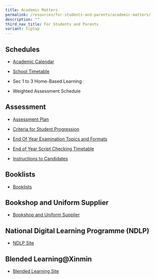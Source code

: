 ```yaml
---
title: Academic Matters
permalink: /resources/for-students-and-parents/academic-matters/
description: ""
third_nav_title: For Students and Parents
variant: tiptap
---
```

<h2>Schedules</h2>
<ul data-tight="true" class="tight">
<li>
<p><a href="https://calendar.google.com/calendar/u/0/embed?src=c_k7p87vuspth3eedj4n2mair55g@group.calendar.google.com&amp;ctz=Asia/Singapore" rel="noopener noreferrer nofollow" target="_blank">Academic Calendar</a>
</p>
</li>
<li>
<p><a href="/resources/students/timetables/school-timetable/" rel="noopener noreferrer nofollow" target="_blank">School Timetable</a>
</p>
</li>
<li>
<p>Sec 1 to 3 Home-Based Learning</p>
</li>
<li>
<p>Weighted Assessment Schedule</p>
</li>
</ul>
<h2>Assessment</h2>
<ul data-tight="true" class="tight">
<li>
<p><a href="/resources/students/assessment/assessment-plan/" rel="noopener noreferrer nofollow" target="_blank">Assessment Plan</a>
</p>
</li>
<li>
<p><a href="/resources/students/assessment/criteria-for-promotion/" rel="noopener noreferrer nofollow" target="_blank">Criteria for Student Progression</a>
</p>
</li>
<li>
<p><a href="/resources/students/assessment/end-of-year-examination-topics-and-formats/" rel="noopener noreferrer nofollow" target="_blank">End Of Year Examination Topics and Formats</a>
</p>
</li>
<li>
<p><a href="/files/Script Checking/Script_Checking_2024_Classes_Final_2.pdf" rel="noopener nofollow" target="_blank">End of Year Script Checking Timetable</a>
</p>
</li>
<li>
<p><a href="/resources/students/assessment/instructions-to-candidates/" rel="noopener noreferrer nofollow" target="_blank">Instructions to Candidates</a>
</p>
</li>
</ul>
<h2>Booklists</h2>
<ul data-tight="true" class="tight">
<li>
<p><a href="/resources/students/school-resources/booklists/" rel="noopener noreferrer nofollow" target="_blank">Booklists</a>
</p>
</li>
</ul>
<h2>Bookshop and Uniform Supplier</h2>
<ul data-tight="true" class="tight">
<li>
<p><a href="/resources/students/school-resources/bookshop-and-uniform-suppliers/" rel="noopener noreferrer nofollow" target="_blank">Bookshop and Uniform Supplier</a>
</p>
</li>
</ul>
<h2>National Digital Learning Programme (NDLP)</h2>
<ul data-tight="true" class="tight">
<li>
<p><a href="https://sites.google.com/xinminss.edu.sg/ndlpxmss/ndlpxinmin" rel="noopener noreferrer nofollow" target="_blank">NDLP Site</a>
</p>
</li>
</ul>
<h2>Blended Learning@Xinmin</h2>
<ul data-tight="true" class="tight">
<li>
<p><a href="https://sites.google.com/xinminss.edu.sg/blendedlearningxms/home?authuser=1" rel="noopener noreferrer nofollow" target="_blank">Blended Learning Site</a>
</p>
</li>
</ul>
<p></p>